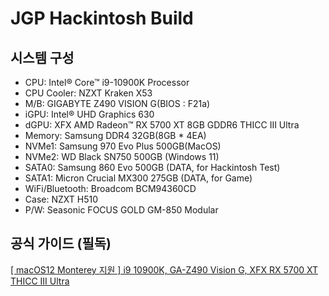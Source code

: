 # JGP Hackintosh Build

## 시스템 구성
- CPU: Intel® Core™ i9-10900K Processor
- CPU Cooler: NZXT Kraken X53
- M/B: GIGABYTE Z490 VISION G(BIOS : F21a)
- iGPU: Intel® UHD Graphics 630
- dGPU: XFX AMD Radeon™ RX 5700 XT 8GB GDDR6 THICC III Ultra
- Memory: Samsung DDR4 32GB(8GB * 4EA)
- NVMe1: Samsung 970 Evo Plus 500GB(MacOS)
- NVMe2: WD Black SN750 500GB (Windows 11)
- SATA0: Samsung 860 Evo 500GB (DATA, for Hackintosh Test)
- SATA1: Micron Crucial MX300 275GB (DATA, for Game)
- WiFi/Bluetooth: Broadcom BCM94360CD
- Case: NZXT H510
- P/W: Seasonic FOCUS GOLD GM-850 Modular


## 공식 가이드 (필독)
[ [ macOS12 Monterey 지원 ] i9 10900K, GA-Z490 Vision G, XFX RX 5700 XT THICC III Ultra ](https://jgpark.kr/706)
